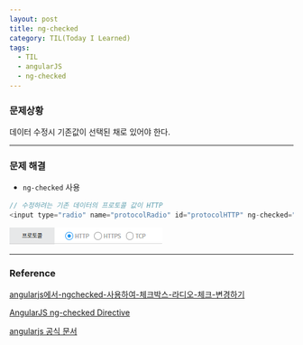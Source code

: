 ```yaml
---
layout: post
title: ng-checked
category: TIL(Today I Learned)
tags:
  - TIL
  - angularJS
  - ng-checked
---
```




### 문제상황

데이터 수정시 기존값이 선택된 채로 있어야 한다.

---

### 문제 해결

- `ng-checked` 사용

```javascript
// 수정하려는 기존 데이터의 프로토콜 값이 HTTP
<input type="radio" name="protocolRadio" id="protocolHTTP" ng-checked="pop.port.protocol == 'HTTP'">
```

![ngchecked](/assets/angularjs/ngchecked.PNG)





---

### Reference

[angularjs에서-ngchecked-사용하여-체크박스-라디오-체크-변경하기](https://webisfree.com/2017-06-22/angularjs%EC%97%90%EC%84%9C-ngchecked-%EC%82%AC%EC%9A%A9%ED%95%98%EC%97%AC-%EC%B2%B4%ED%81%AC%EB%B0%95%EC%8A%A4-%EB%9D%BC%EB%94%94%EC%98%A4-%EC%B2%B4%ED%81%AC-%EB%B3%80%EA%B2%BD%ED%95%98%EA%B8%B0)

[AngularJS ng-checked Directive](https://www.w3schools.com/angular/ng_ng-checked.asp)

[angularjs 공식 문서](https://docs.angularjs.org/api/ng/directive/ngChecked)

